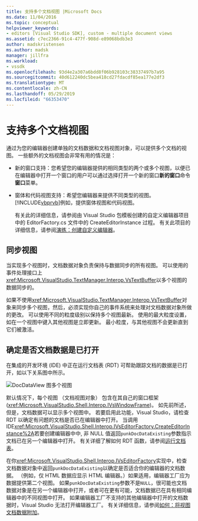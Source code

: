 ```yaml
---
title: 支持多个文档视图 |Microsoft Docs
ms.date: 11/04/2016
ms.topic: conceptual
helpviewer_keywords:
- editors [Visual Studio SDK], custom - multiple document views
ms.assetid: c7ec2366-91c4-477f-908d-e89068bdb3e3
author: madskristensen
ms.author: madsk
manager: jillfra
ms.workload:
- vssdk
ms.openlocfilehash: 93d4e2a307a6bdd8f06b928103c38337497b7a95
ms.sourcegitcommit: 40d612240dc5bea418cd27fdacdf85ea177e2df3
ms.translationtype: MT
ms.contentlocale: zh-CN
ms.lasthandoff: 05/29/2019
ms.locfileid: "66353470"
---
```

# <a name="supporting-multiple-document-views"></a>支持多个文档视图
通过为您的编辑器创建单独的文档数据和文档视图对象，可以提供多个文档的视图。 一些额外的文档视图会非常有用的情况是：

- 新的窗口支持：您希望您的编辑器提供的相同类型的两个或多个视图，以便已在编辑器中打开一个窗口的用户可以通过选择打开一个新的窗口**新的窗口**命令**窗口**菜单。

- 窗体和代码视图支持：希望您编辑器来提供不同类型的视图。 [!INCLUDE[vbprvb](../code-quality/includes/vbprvb_md.md)]例如，提供窗体视图和代码视图。

  有关此的详细信息，请参阅由 Visual Studio 包模板创建的自定义编辑器项目中的 EditorFactory.cs 文件中的 CreateEditorInstance 过程。 有关此项目的详细信息，请参阅[演练：创建自定义编辑器](../extensibility/walkthrough-creating-a-custom-editor.md)。

## <a name="synchronizing-views"></a>同步视图
 当实现多个视图时，文档数据对象负责保持与数据同步的所有视图。 可以使用的事件处理接口上<xref:Microsoft.VisualStudio.TextManager.Interop.VsTextBuffer>以多个视图的数据同步的。

 如果不使用<xref:Microsoft.VisualStudio.TextManager.Interop.VsTextBuffer>对象来同步多个视图，然后，必须实现你自己的事件系统来处理对文档数据对象所做的更改。 可以使用不同的粒度级别以保持多个视图最新。 使用的最大粒度设置，如在一个视图中键入其他视图是立即更新。 最小粒度，与其他视图不会更新直到它们被激活。

## <a name="determining-whether-document-data-is-already-open"></a>确定是否文档数据是已打开
 在集成的开发环境 (IDE) 中正在运行文档表 (RDT) 可帮助跟踪文档的数据是已打开，如以下关系图中所示。

 ![DocDataView 图](../extensibility/media/docdataview.gif "Docdataview")多个视图

 默认情况下，每个视图 （文档视图对象） 包含在其自己的窗口框架 (<xref:Microsoft.VisualStudio.Shell.Interop.IVsWindowFrame>)。 如先前所述，但是，文档数据可以显示多个视图中。 若要启用此功能，Visual Studio，请检查 RDT 以确定有问题的文档是否已在编辑器中打开。 当调用 IDE<xref:Microsoft.VisualStudio.Shell.Interop.IVsEditorFactory.CreateEditorInstance%2A>若要创建编辑器中中, 非 NULL 值返回`punkDocDataExisting`参数指示文档已在另一个编辑器中打开。 有关详细了解如何 RDT 函数，请参阅[运行文档表](../extensibility/internals/running-document-table.md)。

 在你<xref:Microsoft.VisualStudio.Shell.Interop.IVsEditorFactory>实现中，检查文档数据对象中返回`punkDocDataExisting`以确定是否适合你的编辑器的文档数据。 （例如，仅 HTML 数据应显示 HTML 编辑器。）如果适用，编辑器工厂应为数据提供第二个视图。 如果`punkDocDataExisting`参数不是`NULL`，很可能也文档数据对象是在另一个编辑器中打开，或者可在更有可能，文档数据已在具有相同编辑器中的不同视图中打开。 如果编辑器工厂不支持的其他编辑器中打开的文档数据时，Visual Studio 无法打开编辑器工厂。 有关详细信息，请参阅[如何：将视图文档数据附加](../extensibility/how-to-attach-views-to-document-data.md)。